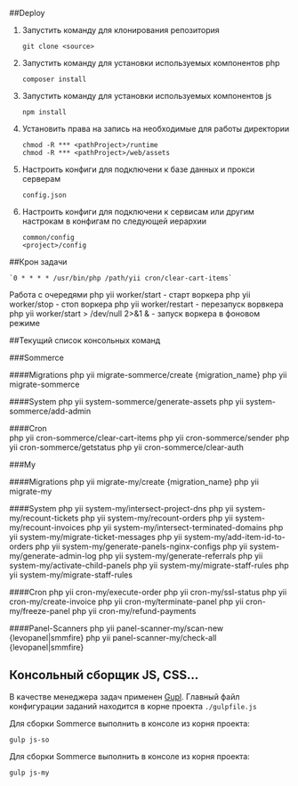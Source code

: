##Deploy 


1. Запустить команду для клонирования репозитория

    `git clone <source>`
    
2. Запустить команду для установки используемых компонентов php

    `composer install`
    
3. Запустить команду для установки используемых компонентов js

    `npm install`
    
4. Установить права на запись на необходимые для работы директории

    `chmod -R *** <pathProject>/runtime`   
    `chmod -R *** <pathProject>/web/assets`  
     
5. Настроить конфиги для подключени к базе данных и прокси серверам

   `config.json`     
    
6. Настроить конфиги для подключени к сервисам или другим настрокам в конфигам по следующей иерархии

   `common/config`  
   `<project>/config`
   
     
##Крон задачи
    
    `0 * * * * /usr/bin/php /path/yii cron/clear-cart-items`

Работа с очередями
php yii worker/start - старт воркера
php yii worker/stop - стоп воркера
php yii worker/restart - перезапуск ворвкера
php yii worker/start > /dev/null 2>&1 & - запуск воркера в фоновом режиме


##Текущий список консольных команд

###Sommerce

####Migrations 
	php yii migrate-sommerce/create {migration_name}
	php yii migrate-sommerce

####System 
	php yii system-sommerce/generate-assets
	php yii system-sommerce/add-admin


####Cron    
	php yii cron-sommerce/clear-cart-items
	php yii cron-sommerce/sender
	php yii cron-sommerce/getstatus
    php yii cron-sommerce/clear-auth

###My

####Migrations 
	php yii migrate-my/create {migration_name}
	php yii migrate-my

####System
	php yii system-my/intersect-project-dns
	php yii system-my/recount-tickets
	php yii system-my/recount-orders
	php yii system-my/recount-invoices
	php yii system-my/intersect-terminated-domains
	php yii system-my/migrate-ticket-messages
	php yii system-my/add-item-id-to-orders
	php yii system-my/generate-panels-nginx-configs
	php yii system-my/generate-admin-log
	php yii system-my/generate-referrals
	php yii system-my/activate-child-panels
	php yii system-my/migrate-staff-rules
	php yii system-my/migrate-staff-rules

####Cron
	php yii cron-my/execute-order
	php yii cron-my/ssl-status
	php yii cron-my/create-invoice
	php yii cron-my/terminate-panel
	php yii cron-my/freeze-panel
	php yii cron-my/refund-payments

####Panel-Scanners
	php yii	panel-scanner-my/scan-new {levopanel|smmfire}
	php yii	panel-scanner-my/check-all {levopanel|smmfire}
	

## Консольный сборщик JS, CSS...

В качестве менеджера задач применен [Gupl](https://gulpjs.com/).
Главный файл конфигурации заданий находится в корне проекта `./gulpfile.js`

Для сборки Sommerce выполнить в консоле из корня проекта:
    
    gulp js-so

Для сборки Sommerce выполнить в консоле из корня проекта:
        
    gulp js-my